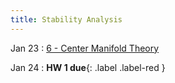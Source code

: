 ```yaml
---
title: Stability Analysis
---
```


Jan 23
: [6 - Center Manifold Theory](pdfs/Lecture6.pdf)

Jan 24
: **HW 1 due**{: .label .label-red }
